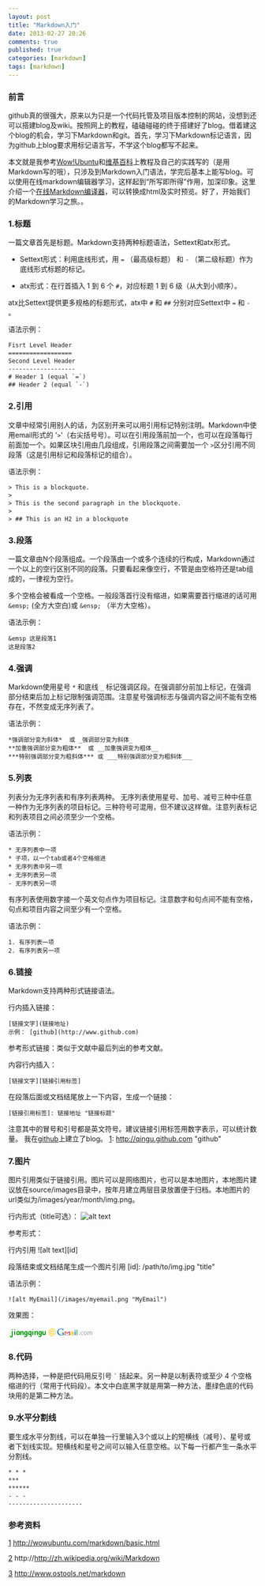 ```yaml
---
layout: post
title: "Markdown入门"
date: 2013-02-27 20:26
comments: true
published: true
categories: [markdown] 
tags: [markdown]
---
```


### 前言 ###
github真的很强大，原来以为只是一个代码托管及项目版本控制的网站，没想到还可以搭建blog及wiki。按照网上的教程，磕磕碰碰的终于搭建好了blog。借着建这个blog的机会，学习下Markdown和git。首先，学习下Markdown标记语言，因为github上blog要求用标记语言写，不学这个blog都写不起来。

本文就是我参考[Wow!Ubuntu][1]和[维基百科][2]上教程及自己的实践写的（是用Markdown写的哦），只涉及到Markdown入门语法，学完后基本上能写blog。可以使用在线markdown编辑器学习，这样起到“所写即所得”作用，加深印象。这里介绍一个[在线Markdown编译器][3]，可以转换成html及实时预览。好了，开始我们的Markdown学习之旅。。

[1]: http://wowubuntu.com/markdown/basic.html "Wow!Ubuntu"

[2]: http://http://zh.wikipedia.org/wiki/Markdown "维基百科"

[3]: http://www.ostools.net/markdown 

<!-- more -->

### 1.标题 ###
一篇文章首先是标题。Markdown支持两种标题语法，Settext和atx形式。

* Settext形式：利用底线形式，用 `=` （最高级标题） 和 `-` （第二级标题）作为底线形式标题的标记。

* atx形式：在行首插入 1 到 6 个 `#`，对应标题 1 到 6 级（从大到小顺序）。

atx比Settext提供更多规格的标题形式，atx中 `#` 和 `##` 分别对应Settext中 `=` 和 `-` 。

语法示例：

    Fisrt Level Header
    ==================
    Second Level Header
    -------------------
    # Header 1 (equal `=`)
    ## Header 2 (equal `-`)

### 2.引用 ###
文章中经常引用别人的话，为区别开来可以用引用标记特别注明。Markdown中使用email形式的 '`>`'（右尖括号号）。可以在引用段落前加一个，也可以在段落每行前面加一个。如果区块引用由几段组成，引用段落之间需要加一个 `>`区分引用不同段落（这是引用标记和段落标记的组合）。

语法示例：

    > This is a blockquote.
    >
    > This is the second paragraph in the blockquote.
    >
    > ## This is an H2 in a blockquote


### 3.段落 ###
一篇文章由N个段落组成。一个段落由一个或多个连续的行构成，Markdown通过一个以上的空行区别不同的段落。只要看起来像空行，不管是由空格符还是tab组成的，一律视为空行。

多个空格会被看成一个空格。一般段落首行没有缩进，如果需要首行缩进的话可用`&emsp;` (全方大空白)或 `&ensp;` （半方大空格）。

语法示例：

    &emsp 这是段落1
    这是段落2


### 4.强调 ###
Markdown使用星号 `*` 和底线 `_` 标记强调区段。在强调部分前加上标记，在强调部分结束后加上标记限制强调范围。注意星号强调标志与强调内容之间不能有空格存在，不然变成无序列表了。

语法示例：

    *强调部分变为斜体*  或 _强调部分变为斜体_
    **加重强调部分变为粗体**  或 __加重强调变为粗体__
    ***特别强调部分变为粗斜体*** 或 ___特别强调部分变为粗斜体___


### 5.列表 ###
列表分为无序列表和有序列表两种。
无序列表使用星号、加号、减号三种中任意一种作为无序列表的项目标记。三种符号可混用，但不建议这样做。注意列表标记和列表项目之间必须至少一个空格。

语法示例：

    * 无序列表中一项
    * 子项，以一个tab或者4个空格缩进
    * 无序列表中另一项
    + 无序列表另一项
    - 无序列表另一项

有序列表使用数字接一个英文句点作为项目标记。注意数字和句点间不能有空格，句点和项目内容之间至少有一个空格。

语法示例：

    1. 有序列表一项
    2. 有序列表另一项


### 6.链接 ###
Markdown支持两种形式链接语法。

行内插入链接：

    [链接文字](链接地址)
    示例： [github](http://www.github.com)

参考形式链接：类似于文献中最后列出的参考文献。

内容行内插入：
 
    [链接文字][链接引用标签]

在段落后面或文档结尾放上一下内容，生成一个链接：

    [链接引用标签]: 链接地址 "链接标题"

注意其中的冒号和引号都是英文符号。建议链接引用标签用数字表示，可以统计数量。
    我在[github][1]上建立了blog。
    [1]: http://qingu.github.com "github"


### 7.图片 ###
图片引用类似于链接引用。图片可以是网络图片，也可以是本地图片，本地图片建议放在source/images目录中，按年月建立两层目录放置便于归档。本地图片的url类似为/images/year/month/img.png。

行内形式（title可选）：
    ![alt text](/path/to/img.jpg "title")

参考形式：

行内引用
    ![alt text][id]

段落结束或文档结尾生成一个图片引用
    [id]: /path/to/img.jpg "title"

语法示例：

    ![alt MyEmail](/images/myemail.png "MyEmail")

效果图：

![alt MyEmail](/images/myemail.png "MyEmail")




### 8.代码 ###
两种选择，一种是把代码用反引号 `` ` `` 括起来。另一种是以制表符或至少 4 个空格缩进的行（常用于代码段）。本文中白底黑字就是用第一种方法，墨绿色底的代码块用的是第二种方法。


### 9.水平分割线 ###
要生成水平分割线，可以在单独一行里输入3个或以上的短横线（减号）、星号或者下划线实现。短横线和星号之间可以输入任意空格。以下每一行都产生一条水平分割线。

    * * *
    ***
    ******
    - - -
    ---------------------


### 参考资料 ###

[1] http://wowubuntu.com/markdown/basic.html

[2] http://http://zh.wikipedia.org/wiki/Markdown

[3] http://www.ostools.net/markdown

